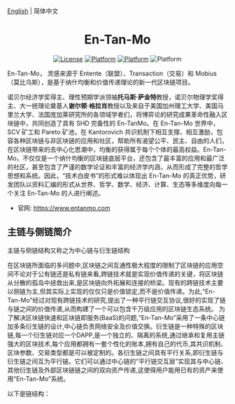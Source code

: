 [English](./README.md) | 简体中文

<h1 align="center">En-Tan-Mo</h1>
<div align="center">

[![License](https://img.shields.io/badge/license-MIT-yellow.svg?style=flat)]()
[![Platform](https://img.shields.io/badge/platform-Ubuntu-orange.svg?style=flat)](http://www.entanmo.com/download/entanmo-ubuntu.tar.gz)
[![Platform](https://img.shields.io/badge/platform-Windows-blue.svg?style=flat)](http://www.entanmo.com/download/entanmo-windows.zip)
![Platform](https://img.shields.io/badge/platform-mac-brightgreen.svg?style=flat)

</div>   

En-Tan-Mo， 灵感来源于 Entente（联盟）、Transaction（交易）和 Mobius（莫比乌斯），是基于纳什均衡和价值传递理论的新一代区块链项目。

诺贝尔经济学奖得主、理性预期学派领袖**托马斯·萨金特**教授，诺贝尔物理学奖得主、大一统理论奠基人**谢尔顿·格拉肖**教授以及来自于美国加州理工大学、美国马里兰大学、法国庞加莱研究所的各领域学者们，将博弈论的研究成果革命性融入区块链中，共同创造了具有 SHD 完备性的 En-TanMo。在 En-Tan-Mo 世界中，SCV 矿工和 Pareto 矿池，在 Kantorovich 共识机制下相互支撑、相互激励，包容各种区块链与非区块链的应用和社区，帮助所有渴望公平、民主、自由的人们，在区块链带来的去中心化思潮中，均衡的获得属于每个个体的最高权益。En-Tan-Mo，不仅仅是一个纳什均衡的区块链底层平台，还包含了最丰富的应用和最广泛的社区，甚至包含了严谨的数学论证和丰富的经济学内涵，从而形成了完整的哲学思想和系统。因此，“技术白皮书”的形式难以体现出 En-Tan-Mo 的真正优势，研发团队以资料汇编的形式从世界、哲学、数学、经济、计算、生态等多维度向每一个关注 En-Tan-Mo 的人进行阐述。

- 官网: https://www.entanmo.com

## 主链与侧链简介

主链与侧链结构又称之为中心链与衍生链结构

在区块链所面临的多问题中,区块链之间互通性极大程度的限制了区块链的应用空间不论对于公有链还是私有链来看,跨链技术就是实现价值传递的关键，将区块链从分散的孤岛中拯救出来,是区块链向外拓展和连接的桥梁。现有的跨链技术主要以侧链为主,但其实际上实现的仅仅只是价值锁定,而不是价值传递。为此,“En-Tan-Mo”经过对现有跨链技术的研究,提出了一种平行链交互协议,很好的实现了链与链之间的价值传递,从而构建了一个可以包含千万级应用的区块链生态系统。
为了解决区块链快速和区块链即服务(BaaS)的问题,“En-Tan-Mo”采用了一条中心链加多条衍生链的设计,中心链负责网络安全及价值交换。衍生链是一种特殊的区块链,每一个衍生链对应一个DAPP,是一个独立的、隔离的系统,通过继承和复用主链强大的区块技术,每个应用都拥有一套个性化的账本,拥有自己的代币,其共识机制、区块参数、交易类型都是可以被定制的。各衍生链之间具有平行关系,即衍生链与衍生链之间互为平行链。它们可以通过中心链的“平行链交互层”实现其与中心链、其他衍生链及外部区块链链之间的双向资产传递,这使得用户能用已有的资产来使用“En-Tan-Mo”系统。

以下是链结构：
